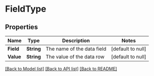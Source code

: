 # FieldType
## Properties

| Name | Type | Description | Notes |
|------------ | ------------- | ------------- | -------------|
| **Field** | **String** | The name of the data field | [default to null] |
| **Value** | **String** | The value of the data row | [default to null] |

[[Back to Model list]](../README.md#documentation-for-models) [[Back to API list]](../README.md#documentation-for-api-endpoints) [[Back to README]](../README.md)


